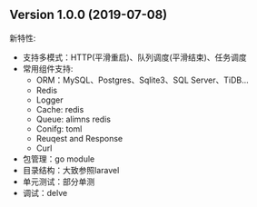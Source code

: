 ## Version 1.0.0 (2019-07-08)

新特性:
 - 支持多模式：HTTP(平滑重启)、队列调度(平滑结束)、任务调度
 - 常用组件支持:
    - ORM：MySQL、Postgres、Sqlite3、SQL Server、TiDB...
    - Redis
    - Logger
    - Cache: redis
    - Queue: alimns redis
    - Conifg: toml
    - Reuqest and Response
    - Curl 
 - 包管理：go module
 - 目录结构：大致参照laravel 
 - 单元测试：部分单测
 - 调试：delve
